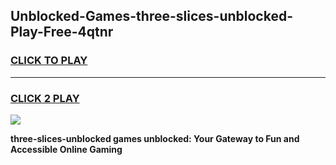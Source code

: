 
## Unblocked-Games-three-slices-unblocked-Play-Free-4qtnr
<h3>
<a href="https://premium76.site?title=three-slices-unblocked&ref=23A">CLICK TO PLAY</a></h3>
<hr>

<h3>
<a href="https://premium76.site?title=three-slices-unblocked&ref=23A">CLICK 2 PLAY</a>
  
</h3>

<a href="https://premium76.site?title=three-slices-unblocked&ref=23A"><img src="https://clearcache.store/games.png"></a>


**three-slices-unblocked games unblocked: Your Gateway to Fun and Accessible Online Gaming**
